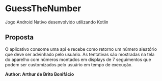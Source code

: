 # GuessTheNumber

Jogo Android Nativo desenvolvido utilizando Kotlin

## Proposta

O aplicativo consome uma api e recebe como retorno um número aleatório que deve ser advinhado pelo usuário. As tentativas são mostradas na tela do aparelho com números montados em displays de 7 seguimentos que podem ser customizados pelo usuário em tempo de execução.

**Author: Arthur de Brito Bonifácio**